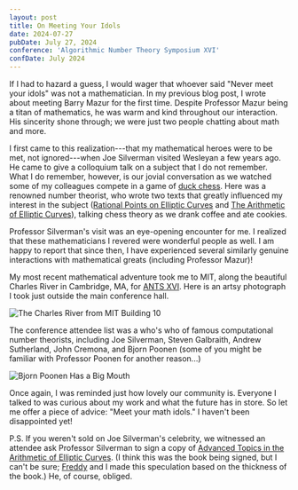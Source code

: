 ```yaml
---
layout: post
title: On Meeting Your Idols
date: 2024-07-27
pubDate: July 27, 2024
conference: 'Algorithmic Number Theory Symposium XVI'
confDate: July 2024
---
```


If I had to hazard a guess, I would wager that whoever said "Never meet your idols" was not a mathematician.  In my previous blog post, I wrote about meeting Barry Mazur for the first time.  Despite Professor Mazur being a titan of mathematics, he was warm and kind throughout our interaction.  His sincerity shone through; we were just two people chatting about math and more.   

I first came to this realization---that my mathematical heroes were to be met, not ignored---when Joe Silverman visited Wesleyan a few years ago.  He came to give a colloquium talk on a subject that I do not remember.  What I do remember, however, is our jovial conversation as we watched some of my colleagues compete in a game of [duck chess](https://www.chess.com/terms/duck-chess).  Here was a renowned number theorist, who wrote two texts that greatly influenced my interest in the subject ([Rational Points on Elliptic Curves](https://link.springer.com/book/10.1007/978-3-319-18588-0) and 
[The Arithmetic of Elliptic Curves](https://link.springer.com/book/10.1007/978-0-387-09494-6)), talking chess theory as we drank coffee and ate cookies. 

Professor Silverman's visit was an eye-opening encounter for me.  I realized that these mathematicians I revered were wonderful people as well.  I am happy to report that since then, I have experienced several similarly genuine interactions with mathematical greats (including Professor Mazur)!

My most recent mathematical adventure took me to MIT, along the beautiful Charles River in Cambridge, MA, for [ANTS XVI](https://antsmath.org/ANTSXVI/).  Here is an artsy photograph I took just outside the main conference hall.

![The Charles River from MIT Building 10](https://zporat.github.io/files/pictures/ANTS_2024.jpg "The Charles River from MIT Building 10")

The conference attendee list was a who's who of famous computational number theorists, including Joe Silverman, Steven Galbraith, Andrew Sutherland, John Cremona, and Bjorn Poonen (some of you might be familiar with Professor Poonen for another reason...)

![Bjorn Poonen Has a Big Mouth](https://zporat.github.io/files/pictures/Poonen.jpg "Bjorn Poonen Has a Big Mouth") 

Once again, I was reminded just how lovely our community is.  Everyone I talked to was curious about my work and what the future has in store.  So let me offer a piece of advice: "Meet your math idols." I haven't been disappointed yet!     

P.S. If you weren't sold on Joe Silverman's celebrity, we witnessed an attendee ask Professor Silverman to sign a copy of [Advanced Topics in the Arithmetic of Elliptic Curves](https://link.springer.com/book/10.1007/978-1-4612-0851-8).  (I think this was the book being signed, but I can't be sure; [Freddy](https://fsaia.github.io/site/) and I made this speculation based on the thickness of the book.)  He, of course, obliged.  
